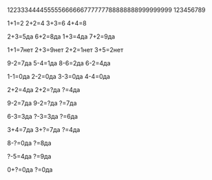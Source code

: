 122333444455555666666777777788888888999999999
123456789

1+1=2
2+2=4
3+3=6
4+4=8

2+3=5да
6+2=8да
1+3=4да
7+2=9да

1+1=7нет
2+3=9нет
2+2=1нет
3+5=2нет

9-2=7да
5-4=1да
8-6=2да
6-2=4да

1-1=0да
2-2=0да
3-3=0да
4-4=0да


2+2=4да
2+2=?да
?=4да

9-2=7да
9-2=?да
?=7да

6-3=3да
?-3=3да
?=6да

3+4=7да
3+?=7да
?=4да

8-?=0да
?=8да

?-5=4да
?=9да

0+?=0да
?=0да